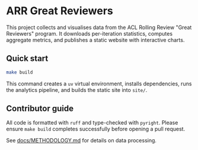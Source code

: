# ARR Great Reviewers

This project collects and visualises data from the ACL Rolling Review
"Great Reviewers" program. It downloads per-iteration statistics, computes
aggregate metrics, and publishes a static website with interactive charts.

## Quick start

```bash
make build
```

This command creates a `uv` virtual environment, installs dependencies, runs
the analytics pipeline, and builds the static site into `site/`.

## Contributor guide

All code is formatted with `ruff` and type-checked with `pyright`. Please ensure
`make build` completes successfully before opening a pull request.

See [docs/METHODOLOGY.md](docs/METHODOLOGY.md) for details on data processing.
